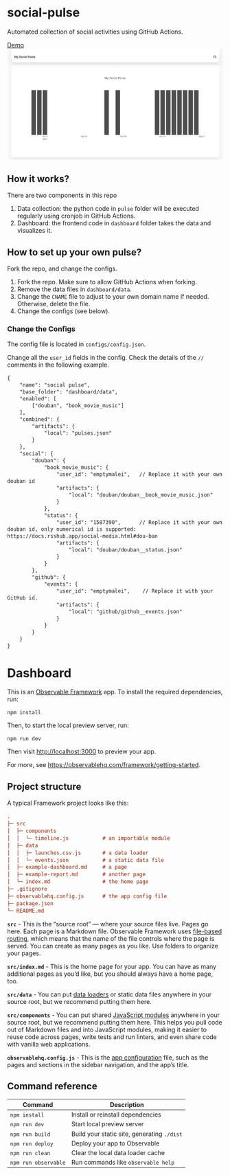 # social-pulse

Automated collection of social activities using GitHub Actions.

[Demo](https://pulse.leima.is/)
![](assets/demo.png)

## How it works?

There are two components in this repo

1. Data collection: the python code in `pulse` folder will be executed regularly using cronjob in GitHub Actions.
2. Dashboard: the frontend code in `dashboard` folder takes the data and visualizes it.

## How to set up your own pulse?

Fork the repo, and change the configs.

1. Fork the repo. Make sure to allow GitHub Actions when forking.
2. Remove the data files in `dashboard/data`.
3. Change the `CNAME` file to adjust to your own domain name if needed. Otherwise, delete the file.
3. Change the configs (see below).

### Change the Configs

The config file is located in `configs/config.json`.

Change all the `user_id` fields in the config. Check the details of the `//` comments in the following example.

```
{
    "name": "social pulse",
    "base_folder": "dashboard/data",
    "enabled": [
        ["douban", "book_movie_music"]
    ],
    "combined": {
        "artifacts": {
            "local": "pulses.json"
        }
    },
    "social": {
        "douban": {
            "book_movie_music": {
                "user_id": "emptymalei",   // Replace it with your own douban id
                "artifacts": {
                    "local": "douban/douban__book_movie_music.json"
                }
            },
            "status": {
                "user_id": "1587390",      // Replace it with your own douban id, only numerical id is supported: https://docs.rsshub.app/social-media.html#dou-ban
                "artifacts": {
                    "local": "douban/douban__status.json"
                }
            }
        },
        "github": {
            "events": {
                "user_id": "emptymalei",    // Replace it with your GitHub id.
                "artifacts": {
                    "local": "github/github__events.json"
                }
            }
        }
    }
}
```

# Dashboard


This is an [Observable Framework](https://observablehq.com/framework/) app. To install the required dependencies, run:

```
npm install
```

Then, to start the local preview server, run:

```
npm run dev
```

Then visit <http://localhost:3000> to preview your app.

For more, see <https://observablehq.com/framework/getting-started>.

## Project structure

A typical Framework project looks like this:

```ini
.
├─ src
│  ├─ components
│  │  └─ timeline.js           # an importable module
│  ├─ data
│  │  ├─ launches.csv.js       # a data loader
│  │  └─ events.json           # a static data file
│  ├─ example-dashboard.md     # a page
│  ├─ example-report.md        # another page
│  └─ index.md                 # the home page
├─ .gitignore
├─ observablehq.config.js      # the app config file
├─ package.json
└─ README.md
```

**`src`** - This is the “source root” — where your source files live. Pages go here. Each page is a Markdown file. Observable Framework uses [file-based routing](https://observablehq.com/framework/project-structure#routing), which means that the name of the file controls where the page is served. You can create as many pages as you like. Use folders to organize your pages.

**`src/index.md`** - This is the home page for your app. You can have as many additional pages as you’d like, but you should always have a home page, too.

**`src/data`** - You can put [data loaders](https://observablehq.com/framework/data-loaders) or static data files anywhere in your source root, but we recommend putting them here.

**`src/components`** - You can put shared [JavaScript modules](https://observablehq.com/framework/imports) anywhere in your source root, but we recommend putting them here. This helps you pull code out of Markdown files and into JavaScript modules, making it easier to reuse code across pages, write tests and run linters, and even share code with vanilla web applications.

**`observablehq.config.js`** - This is the [app configuration](https://observablehq.com/framework/config) file, such as the pages and sections in the sidebar navigation, and the app’s title.

## Command reference

| Command           | Description                                              |
| ----------------- | -------------------------------------------------------- |
| `npm install`            | Install or reinstall dependencies                        |
| `npm run dev`        | Start local preview server                               |
| `npm run build`      | Build your static site, generating `./dist`              |
| `npm run deploy`     | Deploy your app to Observable                            |
| `npm run clean`      | Clear the local data loader cache                        |
| `npm run observable` | Run commands like `observable help`                      |
